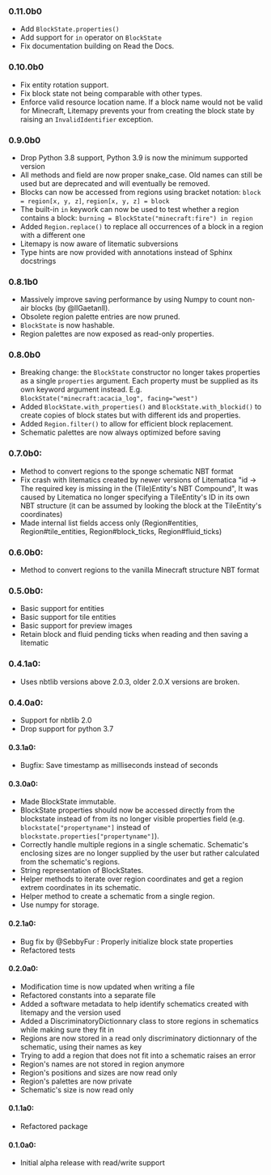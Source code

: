 ### 0.11.0b0
* Add `BlockState.properties()`
* Add support for `in` operator on `BlockState`
* Fix documentation building on Read the Docs.

### 0.10.0b0
* Fix entity rotation support.
* Fix block state not being comparable with other types.
* Enforce valid resource location name. If a block name would not be valid for Minecraft, Litemapy prevents your from creating the block state by raising an `InvalidIdentifier` exception.

### 0.9.0b0
* Drop Python 3.8 support, Python 3.9 is now the minimum supported version
* All methods and field are now proper snake_case. 
  Old names can still be used but are deprecated and will eventually be removed.
* Blocks can now be accessed from regions using bracket notation:
  `block = region[x, y, z]`, `region[x, y, z] = block`
* The built-in `in` keywork can now be used to test whether a region contains a block:
  `burning = BlockState("minecraft:fire") in region`
* Added `Region.replace()` to replace all occurrences of a block in a region with a different one
* Litemapy is now aware of litematic subversions
* Type hints are now provided with annotations instead of Sphinx docstrings

### 0.8.1b0
* Massively improve saving performance by using Numpy to count non-air blocks (by @llGaetanll).
* Obsolete region palette entries are now pruned.
* `BlockState` is now hashable.
* Region palettes are now exposed as read-only properties.

### 0.8.0b0
* Breaking change: the `BlockState` constructor no longer takes properties as a single `properties` argument.
Each property must be supplied as its own keyword argument instead.
E.g. `BlockState("minecraft:acacia_log", facing="west")`
* Added `BlockState.with_properties()` and `BlockState.with_blockid()` to create copies of block states
but with different ids and properties.
* Added `Region.filter()` to allow for efficient block replacement.
* Schematic palettes are now always optimized before saving

### 0.7.0b0:
* Method to convert regions to the sponge schematic NBT format
* Fix crash with litematics created by newer versions of Litematica "id -> The required key is missing in the (Tile)Entity's NBT Compound",
It was caused by Litematica no longer specifying a TileEntity's ID in its own NBT structure
(it can be assumed by looking the block at the TileEntity's coordinates)
* Made internal list fields access only (Region#entities, Region#tile_entities, Region#block_ticks, Region#fluid_ticks)

### 0.6.0b0:
* Method to convert regions to the vanilla Minecraft structure NBT format

### 0.5.0b0:
* Basic support for entities
* Basic support for tile entities
* Basic support for preview images
* Retain block and fluid pending ticks when reading and then saving a litematic

### 0.4.1a0:
* Uses nbtlib versions above 2.0.3, older 2.0.X versions are broken.

### 0.4.0a0:
*  Support for nbtlib 2.0
*  Drop support for python 3.7

#### 0.3.1a0:
 * Bugfix: Save timestamp as milliseconds instead of seconds

#### 0.3.0a0:
 * Made BlockState immutable.
 * BlockState properties should now be accessed directly from the blockstate instead of from its no longer visible properties field (e.g. `blockstate["propertyname"]` instead of `blockstate.properties["propertyname"]`).
 * Correctly handle multiple regions in a single schematic. Schematic's enclosing sizes are no longer supplied by the user but rather calculated from the schematic's regions.
 * String representation of BlockStates.
 * Helper methods to iterate over region coordinates and get a region extrem coordinates in its schematic.
 * Helper method to create a schematic from a single region.
 * Use numpy for storage.

#### 0.2.1a0:
* Bug fix by @SebbyFur : Properly initialize block state properties
* Refactored tests

#### 0.2.0a0:
* Modification time is now updated when writing a file
* Refactored constants into a separate file
* Added a software metadata to help identify schematics created with litemapy and the version used
* Added a DiscriminatoryDictionnary class to store regions in schematics while making sure they fit in
* Regions are now stored in a read only discriminatory dictionnary of the schematic, using their names as key
* Trying to add a region that does not fit into a schematic raises an error
* Region's names are not stored in region anymore
* Region's positions and sizes are now read only
* Region's palettes are now private
* Schematic's size is now read only

#### 0.1.1a0:
* Refactored package

#### 0.1.0a0:
* Initial alpha release with read/write support
	
